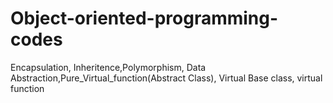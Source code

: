 # Object-oriented-programming-codes

Encapsulation, Inheritence,Polymorphism, Data Abstraction,Pure_Virtual_function(Abstract Class), Virtual Base class, virtual function
